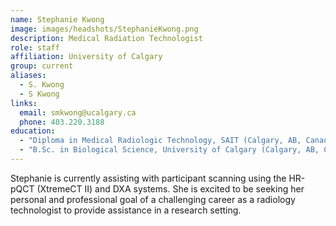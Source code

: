 ```yaml
---
name: Stephanie Kwong
image: images/headshots/StephanieKwong.png
description: Medical Radiation Technologist
role: staff
affiliation: University of Calgary
group: current
aliases:
  - S. Kwong
  - S Kwong
links:
  email: smkwong@ucalgary.ca
  phone: 403.220.3188
education:
  - "Diploma in Medical Radiologic Technology, SAIT (Calgary, AB, Canada)"
  - "B.Sc. in Biological Science, University of Calgary (Calgary, AB, Canada)"
---
```


Stephanie is currently assisting with participant scanning using the HR-pQCT (XtremeCT II) and DXA systems. 
She is excited to be seeking her personal and professional goal of a challenging career as a radiology 
technologist to provide assistance in a research setting.